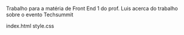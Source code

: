 Trabalho para a matéria de Front End 1 do prof. Luis acerca do trabalho sobre o evento Techsummit

index.html
style.css
